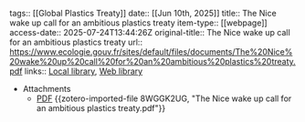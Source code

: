 tags:: [[Global Plastics Treaty]]
date:: [[Jun 10th, 2025]]
title:: The Nice wake up call for an ambitious plastics treaty
item-type:: [[webpage]]
access-date:: 2025-07-24T13:44:26Z
original-title:: The Nice wake up call for an ambitious plastics treaty
url:: https://www.ecologie.gouv.fr/sites/default/files/documents/The%20Nice%20wake%20up%20call%20for%20an%20ambitious%20plastics%20treaty.pdf
links:: [Local library](zotero://select/library/items/T4QCXZ9D), [Web library](https://www.zotero.org/users/46463/items/T4QCXZ9D)

- Attachments
	- [PDF](https://www.ecologie.gouv.fr/sites/default/files/documents/The%20Nice%20wake%20up%20call%20for%20an%20ambitious%20plastics%20treaty.pdf) {{zotero-imported-file 8WGGK2UG, "The Nice wake up call for an ambitious plastics treaty.pdf"}}